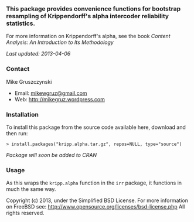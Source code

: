 ### This package provides convenience functions for bootstrap resampling of Krippendorff's alpha intercoder reliability statistics.

For more information on Krippendorff's alpha, see the book *Content Analysis: An Introduction to Its Methodology*

*Last updated: 2013-04-06*

### Contact

Mike Gruszczynski

- Email: mikewgruz@gmail.com
- Web: http://mikegruz.wordpress.com

### Installation

To install this package from the source code available here, download and then run:

`> install.packages("kripp.alpha.tar.gz", repos=NULL, type="source")`

*Package will soon be added to CRAN*

### Usage

As this wraps the `kripp.alpha` function in the `irr` package, it functions in much the same way. 

Copyright (c) 2013, under the Simplified BSD License.
For more information on FreeBSD see: http://www.opensource.org/licenses/bsd-license.php
All rights reserved. 
